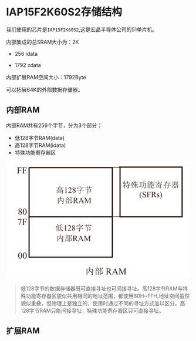 # IAP15F2K60S2存储结构

我们使用的芯片是`IAP15F2K60S2`,这是宏晶半导体公司的51单片机。

内部集成的总SRAM大小为：2K 

- 256 idata 

- 1792 xdata

内部扩展RAM空间大小：1792Byte

可以拓展64K的外部数据存储器。

## 内部RAM

内部RAM共有256个字节，分为3个部分：

- 低128字节RAM(data)
- 高128字节RAM(idata)
- 特殊功能寄存器区

![image-20250926163851722](./8051%E5%AD%98%E5%82%A8%E7%BB%93%E6%9E%84.assets/image-20250926163851722.png)

> 低128字节的数据存储器既可直接寻址也可间接寻址。高128字节RAM与特殊功能寄存器区貌似共用相同的地址范围，都使用80H~FFH,地址空间虽然貌似重叠，但物理上是独立的，使用时通过不同的寻址方式加以区分。高128字节RAM只能间接寻址，特殊功能寄存器区只可直接寻址。

## 扩展RAM

